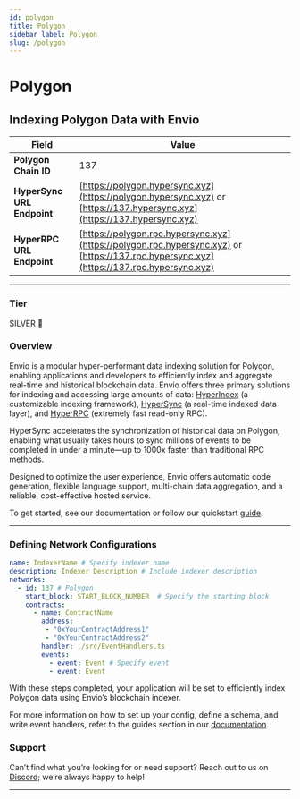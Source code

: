 ```yaml
---
id: polygon
title: Polygon
sidebar_label: Polygon
slug: /polygon
---
```


# Polygon

## Indexing Polygon Data with Envio

| **Field**                     | **Value**                                                                                          |
|-------------------------------|----------------------------------------------------------------------------------------------------|
| **Polygon Chain ID**     | 137                                                                                            |
| **HyperSync URL Endpoint**    | [https://polygon.hypersync.xyz](https://polygon.hypersync.xyz) or [https://137.hypersync.xyz](https://137.hypersync.xyz) |
| **HyperRPC URL Endpoint**     | [https://polygon.rpc.hypersync.xyz](https://polygon.rpc.hypersync.xyz) or [https://137.rpc.hypersync.xyz](https://137.rpc.hypersync.xyz) |

---

### Tier

SILVER 🥈

### Overview

Envio is a modular hyper-performant data indexing solution for Polygon, enabling applications and developers to efficiently index and aggregate real-time and historical blockchain data. Envio offers three primary solutions for indexing and accessing large amounts of data: [HyperIndex](/docs/HyperIndex/overview) (a customizable indexing framework), [HyperSync](/docs/HyperSync/overview) (a real-time indexed data layer), and [HyperRPC](/docs/HyperRPC/overview-hyperrpc) (extremely fast read-only RPC).

HyperSync accelerates the synchronization of historical data on Polygon, enabling what usually takes hours to sync millions of events to be completed in under a minute—up to 1000x faster than traditional RPC methods.

Designed to optimize the user experience, Envio offers automatic code generation, flexible language support, multi-chain data aggregation, and a reliable, cost-effective hosted service.

To get started, see our documentation or follow our quickstart [guide](/docs/HyperIndex/contract-import).

---

### Defining Network Configurations

```yaml
name: IndexerName # Specify indexer name
description: Indexer Description # Include indexer description
networks:
  - id: 137 # Polygon  
    start_block: START_BLOCK_NUMBER  # Specify the starting block
    contracts:
      - name: ContractName
        address:
         - "0xYourContractAddress1"
         - "0xYourContractAddress2"
        handler: ./src/EventHandlers.ts
        events:
          - event: Event # Specify event
          - event: Event
```

With these steps completed, your application will be set to efficiently index Polygon data using Envio’s blockchain indexer.

For more information on how to set up your config, define a schema, and write event handlers, refer to the guides section in our [documentation](/docs/HyperIndex/configuration-file).

### Support

Can’t find what you’re looking for or need support? Reach out to us on [Discord](https://discord.com/invite/Q9qt8gZ2fX); we’re always happy to help!

---
